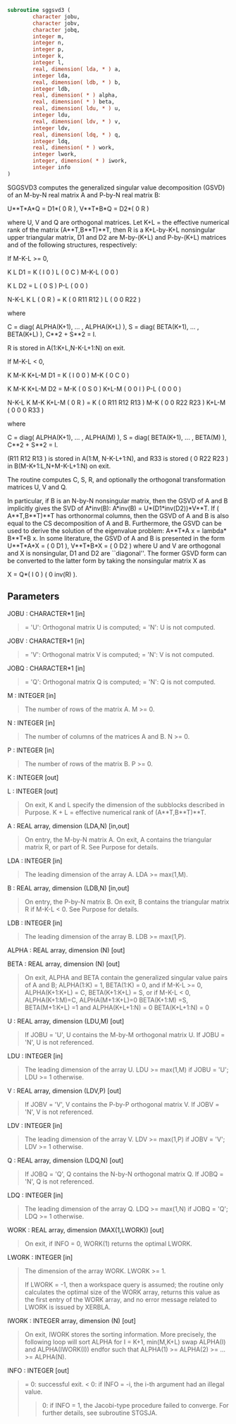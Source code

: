```fortran
subroutine sggsvd3 (
        character jobu,
        character jobv,
        character jobq,
        integer m,
        integer n,
        integer p,
        integer k,
        integer l,
        real, dimension( lda, * ) a,
        integer lda,
        real, dimension( ldb, * ) b,
        integer ldb,
        real, dimension( * ) alpha,
        real, dimension( * ) beta,
        real, dimension( ldu, * ) u,
        integer ldu,
        real, dimension( ldv, * ) v,
        integer ldv,
        real, dimension( ldq, * ) q,
        integer ldq,
        real, dimension( * ) work,
        integer lwork,
        integer, dimension( * ) iwork,
        integer info
)
```

SGGSVD3 computes the generalized singular value decomposition (GSVD)
of an M-by-N real matrix A and P-by-N real matrix B:

U\*\*T\*A\*Q = D1\*( 0 R ),    V\*\*T\*B\*Q = D2\*( 0 R )

where U, V and Q are orthogonal matrices.
Let K+L = the effective numerical rank of the matrix (A\*\*T,B\*\*T)\*\*T,
then R is a K+L-by-K+L nonsingular upper triangular matrix, D1 and
D2 are M-by-(K+L) and P-by-(K+L)  matrices and of the
following structures, respectively:

If M-K-L >= 0,

K  L
D1 =     K ( I  0 )
L ( 0  C )
M-K-L ( 0  0 )

K  L
D2 =   L ( 0  S )
P-L ( 0  0 )

N-K-L  K    L
( 0 R ) = K (  0   R11  R12 )
L (  0    0   R22 )

where

C = diag( ALPHA(K+1), ... , ALPHA(K+L) ),
S = diag( BETA(K+1),  ... , BETA(K+L) ),
C\*\*2 + S\*\*2 = I.

R is stored in A(1:K+L,N-K-L+1:N) on exit.

If M-K-L < 0,

K M-K K+L-M
D1 =   K ( I  0    0   )
M-K ( 0  C    0   )

K M-K K+L-M
D2 =   M-K ( 0  S    0  )
K+L-M ( 0  0    I  )
P-L ( 0  0    0  )

N-K-L  K   M-K  K+L-M
( 0 R ) =     K ( 0    R11  R12  R13  )
M-K ( 0     0   R22  R23  )
K+L-M ( 0     0    0   R33  )

where

C = diag( ALPHA(K+1), ... , ALPHA(M) ),
S = diag( BETA(K+1),  ... , BETA(M) ),
C\*\*2 + S\*\*2 = I.

(R11 R12 R13 ) is stored in A(1:M, N-K-L+1:N), and R33 is stored
( 0  R22 R23 )
in B(M-K+1:L,N+M-K-L+1:N) on exit.

The routine computes C, S, R, and optionally the orthogonal
transformation matrices U, V and Q.

In particular, if B is an N-by-N nonsingular matrix, then the GSVD of
A and B implicitly gives the SVD of A\*inv(B):
A\*inv(B) = U\*(D1\*inv(D2))\*V\*\*T.
If ( A\*\*T,B\*\*T)\*\*T  has orthonormal columns, then the GSVD of A and B is
also equal to the CS decomposition of A and B. Furthermore, the GSVD
can be used to derive the solution of the eigenvalue problem:
A\*\*T\*A x = lambda\* B\*\*T\*B x.
In some literature, the GSVD of A and B is presented in the form
U\*\*T\*A\*X = ( 0 D1 ),   V\*\*T\*B\*X = ( 0 D2 )
where U and V are orthogonal and X is nonsingular, D1 and D2 are
``diagonal''.  The former GSVD form can be converted to the latter
form by taking the nonsingular matrix X as

X = Q\*( I   0    )
( 0 inv(R) ).

## Parameters
JOBU : CHARACTER\*1 [in]
> = 'U':  Orthogonal matrix U is computed;
> = 'N':  U is not computed.

JOBV : CHARACTER\*1 [in]
> = 'V':  Orthogonal matrix V is computed;
> = 'N':  V is not computed.

JOBQ : CHARACTER\*1 [in]
> = 'Q':  Orthogonal matrix Q is computed;
> = 'N':  Q is not computed.

M : INTEGER [in]
> The number of rows of the matrix A.  M >= 0.

N : INTEGER [in]
> The number of columns of the matrices A and B.  N >= 0.

P : INTEGER [in]
> The number of rows of the matrix B.  P >= 0.

K : INTEGER [out]

L : INTEGER [out]
> 
> On exit, K and L specify the dimension of the subblocks
> described in Purpose.
> K + L = effective numerical rank of (A\*\*T,B\*\*T)\*\*T.

A : REAL array, dimension (LDA,N) [in,out]
> On entry, the M-by-N matrix A.
> On exit, A contains the triangular matrix R, or part of R.
> See Purpose for details.

LDA : INTEGER [in]
> The leading dimension of the array A. LDA >= max(1,M).

B : REAL array, dimension (LDB,N) [in,out]
> On entry, the P-by-N matrix B.
> On exit, B contains the triangular matrix R if M-K-L < 0.
> See Purpose for details.

LDB : INTEGER [in]
> The leading dimension of the array B. LDB >= max(1,P).

ALPHA : REAL array, dimension (N) [out]

BETA : REAL array, dimension (N) [out]
> 
> On exit, ALPHA and BETA contain the generalized singular
> value pairs of A and B;
> ALPHA(1:K) = 1,
> BETA(1:K)  = 0,
> and if M-K-L >= 0,
> ALPHA(K+1:K+L) = C,
> BETA(K+1:K+L)  = S,
> or if M-K-L < 0,
> ALPHA(K+1:M)=C, ALPHA(M+1:K+L)=0
> BETA(K+1:M) =S, BETA(M+1:K+L) =1
> and
> ALPHA(K+L+1:N) = 0
> BETA(K+L+1:N)  = 0

U : REAL array, dimension (LDU,M) [out]
> If JOBU = 'U', U contains the M-by-M orthogonal matrix U.
> If JOBU = 'N', U is not referenced.

LDU : INTEGER [in]
> The leading dimension of the array U. LDU >= max(1,M) if
> JOBU = 'U'; LDU >= 1 otherwise.

V : REAL array, dimension (LDV,P) [out]
> If JOBV = 'V', V contains the P-by-P orthogonal matrix V.
> If JOBV = 'N', V is not referenced.

LDV : INTEGER [in]
> The leading dimension of the array V. LDV >= max(1,P) if
> JOBV = 'V'; LDV >= 1 otherwise.

Q : REAL array, dimension (LDQ,N) [out]
> If JOBQ = 'Q', Q contains the N-by-N orthogonal matrix Q.
> If JOBQ = 'N', Q is not referenced.

LDQ : INTEGER [in]
> The leading dimension of the array Q. LDQ >= max(1,N) if
> JOBQ = 'Q'; LDQ >= 1 otherwise.

WORK : REAL array, dimension (MAX(1,LWORK)) [out]
> On exit, if INFO = 0, WORK(1) returns the optimal LWORK.

LWORK : INTEGER [in]
> The dimension of the array WORK. LWORK >= 1.
> 
> If LWORK = -1, then a workspace query is assumed; the routine
> only calculates the optimal size of the WORK array, returns
> this value as the first entry of the WORK array, and no error
> message related to LWORK is issued by XERBLA.

IWORK : INTEGER array, dimension (N) [out]
> On exit, IWORK stores the sorting information. More
> precisely, the following loop will sort ALPHA
> for I = K+1, min(M,K+L)
> swap ALPHA(I) and ALPHA(IWORK(I))
> endfor
> such that ALPHA(1) >= ALPHA(2) >= ... >= ALPHA(N).

INFO : INTEGER [out]
> = 0:  successful exit.
> < 0:  if INFO = -i, the i-th argument had an illegal value.
> > 0:  if INFO = 1, the Jacobi-type procedure failed to
> converge.  For further details, see subroutine STGSJA.
